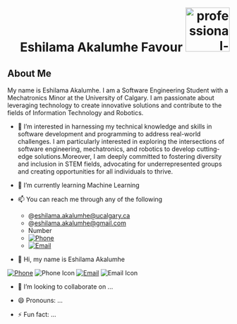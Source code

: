 <div id = "header"  align = "right" >
  <h1>Eshilama Akalumhe Favour <a href="https://ibb.co/yp4fPRq">
    <img src="https://i.ibb.co/tzLmKhD/professional-picture.jpg" alt="professional-picture" width = "100px" height = "100px">
  </a> </h1>
</div>
<div> 
  <h2>About Me</h2>
  <p>My name is Eshilama Akalumhe. I am a Software Engineering Student with a Mechatronics Minor at the University of Calgary. 
    I am passionate about leveraging technology to create innovative solutions and contribute to the fields of Information Technology and Robotics. </p>
</div>

- 👀 I’m interested in harnessing my technical knowledge and skills in software development and programming to address real-world challenges. I am particularly interested in exploring the intersections of software engineering, mechatronics, and robotics to develop cutting-edge solutions.Moreover, I am deeply committed to fostering diversity and inclusion in STEM fields, advocating for underrepresented groups and creating opportunities for all individuals to thrive.
- 🌱 I’m currently learning Machine Learning 
- 📫 You can reach me through any of the following
    - @eshilama.akalumhe@ucalgary.ca
    - @eshilama.akalumhe@gmail.com
    - Number
    - [![Phone](https://img.shields.io/badge/Phone-YourPhoneNumber-<COLOR>.svg)](tel:+1234567890)
    - [![Email](https://img.shields.io/badge/Email-YourEmail-<COLOR>.svg)](mailto:youremail@example.com)

- 👋 Hi, my name is Eshilama Akalumhe

<link rel="stylesheet" href="https://cdnjs.cloudflare.com/ajax/libs/font-awesome/5.15.4/css/all.min.css" integrity="sha512-VaOb9+gsC/jlFQx9lfj5g8Ag9tknpzzkQ0fKgM57+LoPV8nR3t4lrJy/ST98JH4h5v71Uw3HbA8EV40QTsxR3g==" crossorigin="anonymous" referrerpolicy="no-referrer" />

[![Phone](https://img.shields.io/badge/Phone-123%20456%207890-blue.svg)](tel:+1234567890) ![Phone Icon](https://img.shields.io/badge/Phone-%F0%9F%93%B1-blue)
[![Email](https://img.shields.io/badge/Email-youremail%40example.com-green.svg)](mailto:youremail@example.com) ![Email Icon](https://img.shields.io/badge/Email-%F0%9F%93%A7-green)

- 💞️ I’m looking to collaborate on ...

- 😄 Pronouns: ...
- ⚡ Fun fact: ...

<!---
eshi-Akalumhe/eshi-Akalumhe is a ✨ special ✨ repository because its `README.md` (this file) appears on your GitHub profile.
You can click the Preview link to take a look at your changes.
--->
